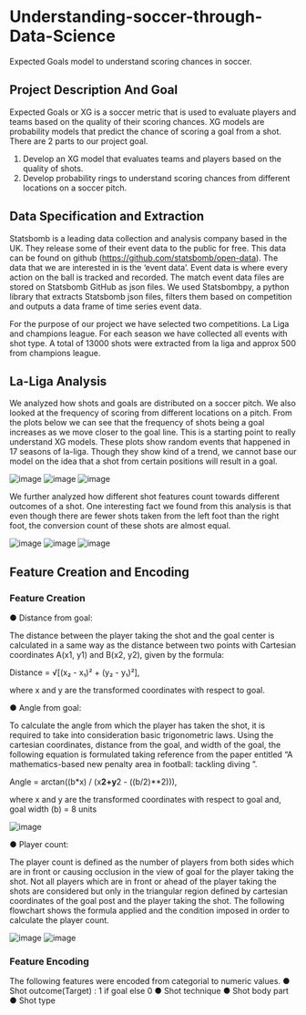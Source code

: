 # Understanding-soccer-through-Data-Science
Expected Goals model to understand scoring chances in soccer.

## Project Description And Goal
Expected Goals or XG is a soccer metric that is used to evaluate players and
teams based on the quality of their scoring chances. XG models are probability
models that predict the chance of scoring a goal from a shot.
There are 2 parts to our project goal.
1) Develop an XG model that evaluates teams and players based on the
quality of shots.
2) Develop probability rings to understand scoring chances from different
locations on a soccer pitch.

## Data Specification and Extraction
Statsbomb is a leading data collection and analysis company based in the UK.
They release some of their event data to the public for free. This data can be
found on github (https://github.com/statsbomb/open-data). The data that we
are interested in is the ‘event data’. Event data is where every action on the ball
is tracked and recorded. The match event data files are stored on Statsbomb
GitHub as json files. We used Statsbombpy, a python library that extracts
Statsbomb json files, filters them based on competition and outputs a data
frame of time series event data.

For the purpose of our project we have selected two competitions. La Liga and
champions league. For each season we have collected all events with shot type.
A total of 13000 shots were extracted from la liga and approx 500 from
champions league.

## La-Liga Analysis
We analyzed how shots and goals are distributed on a soccer pitch. We also
looked at the frequency of scoring from different locations on a pitch. From the
plots below we can see that the frequency of shots being a goal increases as
we move closer to the goal line. This is a starting point to really understand XG
models. These plots show random events that happened in 17 seasons of
la-liga. Though they show kind of a trend, we cannot base our model on the
idea that a shot from certain positions will result in a goal.

![image](https://github.com/asadsk8r02/Understanding-soccer-through-Data-Science/assets/53692166/6fa80b76-7ae6-488b-954b-42f3bbd1dd6d) 
![image](https://github.com/asadsk8r02/Understanding-soccer-through-Data-Science/assets/53692166/d350fb97-babf-490f-9156-76905e137959)
![image](https://github.com/asadsk8r02/Understanding-soccer-through-Data-Science/assets/53692166/0507964f-0005-4c4c-963e-d949c8baf409)


We further analyzed how different shot features count towards different
outcomes of a shot. One interesting fact we found from this analysis is that
even though there are fewer shots taken from the left foot than the right foot,
the conversion count of these shots are almost equal.

![image](https://github.com/asadsk8r02/Understanding-soccer-through-Data-Science/assets/53692166/45b2beaf-1fda-46c4-ab2a-999a3817974e)
![image](https://github.com/asadsk8r02/Understanding-soccer-through-Data-Science/assets/53692166/cd521382-26e9-4e18-866e-e1af6a2147dc)
![image](https://github.com/asadsk8r02/Understanding-soccer-through-Data-Science/assets/53692166/74ef8940-2bb4-45fd-8050-453d47bf5bb6)

## Feature Creation and Encoding
### Feature Creation
● Distance from goal:

The distance between the player taking the shot and the goal
center is calculated in a same way as the distance between two points
with Cartesian coordinates A(x1, y1) and B(x2, y2), given by the formula:

Distance = √[(x₂ - x₁)² + (y₂ - y₁)²],

where x and y are the transformed coordinates with respect to goal.

● Angle from goal:

To calculate the angle from which the player has taken the shot, it
is required to take into consideration basic trigonometric laws. Using the
cartesian coordinates, distance from the goal, and width of the goal, the
following equation is formulated taking reference from the paper
entitled “A mathematics-based new penalty area in football: tackling
diving ”.

Angle = arctan((b*x) / (x**2+y**2 - ((b/2)**2))),

where x and y are the transformed coordinates with respect to goal and,
goal width (b) = 8 units

![image](https://github.com/asadsk8r02/Understanding-soccer-through-Data-Science/assets/53692166/16f3a44a-6efd-4f5b-bd3d-86938e81a8ae)

● Player count:

The player count is defined as the number of players from both
sides which are in front or causing occlusion in the view of goal for the
player taking the shot. Not all players which are in front or ahead of the
player taking the shots are considered but only in the triangular region
defined by cartesian coordinates of the goal post and the player taking
the shot. The following flowchart shows the formula applied and the
condition imposed in order to calculate the player count.

![image](https://github.com/asadsk8r02/Understanding-soccer-through-Data-Science/assets/53692166/3e49adfb-b211-406d-ab17-6317434058c9)
![image](https://github.com/asadsk8r02/Understanding-soccer-through-Data-Science/assets/53692166/799ba471-4df1-44bb-8cc4-376a87d1305e)

### Feature Encoding
The following features were encoded from categorial to numeric values.
● Shot outcome(Target) : 1 if goal else 0
● Shot technique
● Shot body part
● Shot type


















